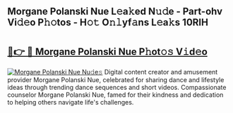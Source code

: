 ## Morgane Polanski Nue L𝚎a𝚔ed N𝚞𝚍e - Part-ohv Vi𝚍𝚎o P𝚑𝚘tos - H𝚘𝚝 O𝚗𝚕yf𝚊ns L𝚎a𝚔s 10RIH

# <h2><a href="http://kfeeq5l.oniu.top/?m=Morgane+Polanski+Nue">🔗👉 🔴 Morgane Polanski Nue P𝚑ot𝚘𝚜 V𝚒d𝚎o</a></h2>

[![Morgane Polanski Nue Nu𝚍e𝚜](https://i.imgur.com/0qMVB7G.gif)](http://kfeeq5l.oniu.top/?m=Morgane+Polanski+Nue)
Digital content creator and amusement provider Morgane Polanski Nue, celebrated for sharing dance and lifestyle ideas through trending dance sequences and short videos. Compassionate counselor Morgane Polanski Nue, famed for their kindness and dedication to helping others navigate life's challenges.  
